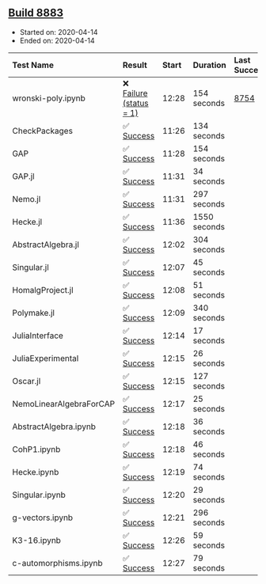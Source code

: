 ## [Build 8883](https://oscarci.mathematik.uni-kl.de/job/oscar/8883/)

* Started on: 2020-04-14
* Ended on: 2020-04-14

| Test Name    | Result | Start | Duration | Last Success | First Failure |
|:-------------|:-------|:------|:---------|:-------------|:--------------|
| wronski-poly.ipynb | ❌ [Failure (status = 1)](https://oscarci.mathematik.uni-kl.de/job/oscar/8883/artifact/logs/build-8883/wronski-poly.ipynb.log) | 12:28 | 154 seconds | [8754](https://oscarci.mathematik.uni-kl.de/job/oscar/8754/) | [8755](https://oscarci.mathematik.uni-kl.de/job/oscar/8755/) |
| CheckPackages | ✅ [Success](https://oscarci.mathematik.uni-kl.de/job/oscar/8883/artifact/logs/build-8883/CheckPackages.log) | 11:26 | 134 seconds |  |  |
| GAP | ✅ [Success](https://oscarci.mathematik.uni-kl.de/job/oscar/8883/artifact/logs/build-8883/GAP.log) | 11:28 | 154 seconds |  |  |
| GAP.jl | ✅ [Success](https://oscarci.mathematik.uni-kl.de/job/oscar/8883/artifact/logs/build-8883/GAP.jl.log) | 11:31 | 34 seconds |  |  |
| Nemo.jl | ✅ [Success](https://oscarci.mathematik.uni-kl.de/job/oscar/8883/artifact/logs/build-8883/Nemo.jl.log) | 11:31 | 297 seconds |  |  |
| Hecke.jl | ✅ [Success](https://oscarci.mathematik.uni-kl.de/job/oscar/8883/artifact/logs/build-8883/Hecke.jl.log) | 11:36 | 1550 seconds |  |  |
| AbstractAlgebra.jl | ✅ [Success](https://oscarci.mathematik.uni-kl.de/job/oscar/8883/artifact/logs/build-8883/AbstractAlgebra.jl.log) | 12:02 | 304 seconds |  |  |
| Singular.jl | ✅ [Success](https://oscarci.mathematik.uni-kl.de/job/oscar/8883/artifact/logs/build-8883/Singular.jl.log) | 12:07 | 45 seconds |  |  |
| HomalgProject.jl | ✅ [Success](https://oscarci.mathematik.uni-kl.de/job/oscar/8883/artifact/logs/build-8883/HomalgProject.jl.log) | 12:08 | 51 seconds |  |  |
| Polymake.jl | ✅ [Success](https://oscarci.mathematik.uni-kl.de/job/oscar/8883/artifact/logs/build-8883/Polymake.jl.log) | 12:09 | 340 seconds |  |  |
| JuliaInterface | ✅ [Success](https://oscarci.mathematik.uni-kl.de/job/oscar/8883/artifact/logs/build-8883/JuliaInterface.log) | 12:14 | 17 seconds |  |  |
| JuliaExperimental | ✅ [Success](https://oscarci.mathematik.uni-kl.de/job/oscar/8883/artifact/logs/build-8883/JuliaExperimental.log) | 12:15 | 26 seconds |  |  |
| Oscar.jl | ✅ [Success](https://oscarci.mathematik.uni-kl.de/job/oscar/8883/artifact/logs/build-8883/Oscar.jl.log) | 12:15 | 127 seconds |  |  |
| NemoLinearAlgebraForCAP | ✅ [Success](https://oscarci.mathematik.uni-kl.de/job/oscar/8883/artifact/logs/build-8883/NemoLinearAlgebraForCAP.log) | 12:17 | 25 seconds |  |  |
| AbstractAlgebra.ipynb | ✅ [Success](https://oscarci.mathematik.uni-kl.de/job/oscar/8883/artifact/logs/build-8883/AbstractAlgebra.ipynb.log) | 12:18 | 36 seconds |  |  |
| CohP1.ipynb | ✅ [Success](https://oscarci.mathematik.uni-kl.de/job/oscar/8883/artifact/logs/build-8883/CohP1.ipynb.log) | 12:18 | 46 seconds |  |  |
| Hecke.ipynb | ✅ [Success](https://oscarci.mathematik.uni-kl.de/job/oscar/8883/artifact/logs/build-8883/Hecke.ipynb.log) | 12:19 | 74 seconds |  |  |
| Singular.ipynb | ✅ [Success](https://oscarci.mathematik.uni-kl.de/job/oscar/8883/artifact/logs/build-8883/Singular.ipynb.log) | 12:20 | 29 seconds |  |  |
| g-vectors.ipynb | ✅ [Success](https://oscarci.mathematik.uni-kl.de/job/oscar/8883/artifact/logs/build-8883/g-vectors.ipynb.log) | 12:21 | 296 seconds |  |  |
| K3-16.ipynb | ✅ [Success](https://oscarci.mathematik.uni-kl.de/job/oscar/8883/artifact/logs/build-8883/K3-16.ipynb.log) | 12:26 | 59 seconds |  |  |
| c-automorphisms.ipynb | ✅ [Success](https://oscarci.mathematik.uni-kl.de/job/oscar/8883/artifact/logs/build-8883/c-automorphisms.ipynb.log) | 12:27 | 79 seconds |  |  |
